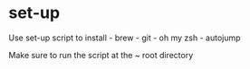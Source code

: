 # set-up

Use set-up script to install
	- brew
	- git
	- oh my zsh
	- autojump

Make sure to run the script at the ~ root directory
